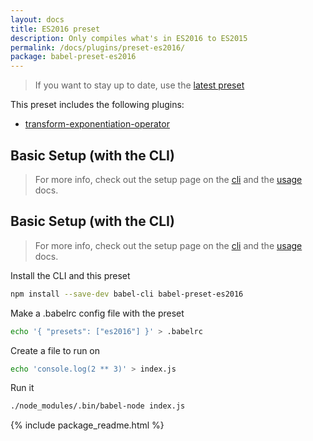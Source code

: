 ```yaml
---
layout: docs
title: ES2016 preset
description: Only compiles what's in ES2016 to ES2015
permalink: /docs/plugins/preset-es2016/
package: babel-preset-es2016
---
```


> If you want to stay up to date, use the [latest preset](/docs/plugins/preset-latest/)

This preset includes the following plugins:

- [transform-exponentiation-operator](/docs/plugins/transform-exponentiation-operator/)

## Basic Setup (with the CLI)

> For more info, check out the setup page on the [cli](/docs/setup/) and the [usage](/docs/usage/cli/) docs.

## Basic Setup (with the CLI)

> For more info, check out the setup page on the [cli](/docs/setup/) and the [usage](/docs/usage/cli/) docs.

Install the CLI and this preset

```sh
npm install --save-dev babel-cli babel-preset-es2016
```

Make a .babelrc config file with the preset

```sh
echo '{ "presets": ["es2016"] }' > .babelrc
```

Create a file to run on

```sh
echo 'console.log(2 ** 3)' > index.js
```

Run it

```sh
./node_modules/.bin/babel-node index.js
```

{% include package_readme.html %}
